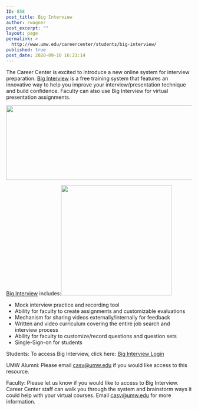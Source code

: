 ```yaml
---
ID: 858
post_title: Big Interview
author: rwagner
post_excerpt: ""
layout: page
permalink: >
  http://www.umw.edu/careercenter/students/big-interview/
published: true
post_date: 2020-09-10 16:21:14
---
```

The Career Center is excited to introduce a new online system for interview preparation. <a href="https://umw.biginterview.com/">Big Interview</a> is a free training system that features an innovative way to help you improve your interview/presentation technique and build confidence. Faculty can also use Big Interview for virtual presentation assignments.

<a href="https://umw.biginterview.com/"><img class="aligncenter wp-image-859 size-full" src="http://www.umw.edu/careercenter/wp-content/uploads/sites/41/2020/09/BigInterview_Logo_BlackPNG.png" alt="" width="1000" height="203" /></a>

<a href="https://umw.biginterview.com/">Big Interview</a> includes:<img class="alignright wp-image-863 size-medium" src="http://www.umw.edu/careercenter/wp-content/uploads/sites/41/2020/09/Tell-Me-About-Yourself-300x300.png" alt="" width="300" height="300" />
<ul>
 	<li>Mock interview practice and recording tool</li>
 	<li>Ability for faculty to create assignments and customizable evaluations</li>
 	<li>Mechanism for sharing videos externally/internally for feedback</li>
 	<li>Written and video curriculum covering the entire job search and interview process</li>
 	<li>Ability for faculty to customize/record questions and question sets</li>
 	<li>Single-Sign-on for students</li>
</ul>
Students: To access Big Interview, click here: <a href="https://umw.biginterview.com/">Big Interview Login</a>

UMW Alumni: Please email <a href="mailto:casv@umw.edu">casv@umw.edu</a> if you would like access to this resource.

Faculty: Please let us know if you would like to access to Big Interview. Career Center staff can walk you through the system and brainstorm ways it could help with your virtual courses. Email <a href="mailto:casv@umw.edu">casv@umw.edu</a> for more information.

&nbsp;